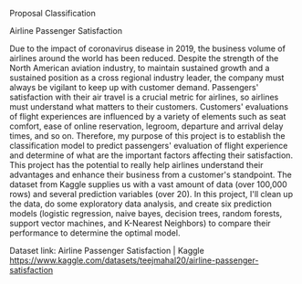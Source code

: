 Proposal Classification

Airline Passenger Satisfaction

Due to the impact of coronavirus disease in 2019, the business volume of airlines around the world has been reduced. Despite the strength of the North American aviation industry, to maintain sustained growth and a sustained position as a cross regional industry leader, the company must always be vigilant to keep up with customer demand. Passengers' satisfaction with their air travel is a crucial metric for airlines, so airlines must understand what matters to their customers. Customers' evaluations of flight experiences are influenced by a variety of elements such as seat comfort, ease of online reservation, legroom, departure and arrival delay times, and so on. Therefore, my purpose of this project is to establish the classification model to predict passengers' evaluation of flight experience and determine of what are the important factors affecting their satisfaction. This project has the potential to really help airlines understand their advantages and enhance their business from a customer's standpoint. The dataset from Kaggle supplies us with a vast amount of data (over 100,000 rows) and several prediction variables (over 20). In this project, I'll clean up the data, do some exploratory data analysis, and create six prediction models (logistic regression, naive bayes, decision trees, random forests, support vector machines, and K-Nearest Neighbors) to compare their performance to determine the optimal model.

Dataset link: 
Airline Passenger Satisfaction | Kaggle  https://www.kaggle.com/datasets/teejmahal20/airline-passenger-satisfaction
